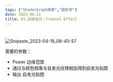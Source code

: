 ```yaml
---
tags: ["ShaderGraph效果","图形学"]
date: 2023-04-11
title: 03.边缘发光：Fresnel Effect 
---
```

# 

![Snipaste_2023-04-18_08-40-57](/images/posts/Snipaste_2023-04-18_08-40-57.jpg)

需要的参数：

* Power 边缘范围
* 通过与颜色相乘与自发光纹理相加得到自发光贴图
* 输出 自发光贴图
